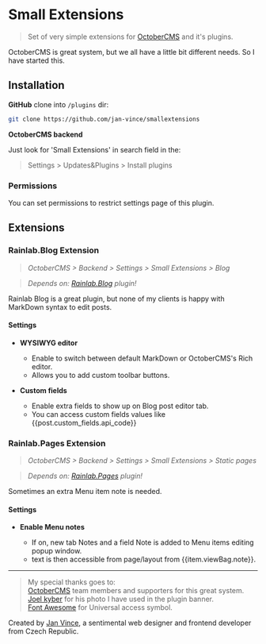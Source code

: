 # Small Extensions
> Set of very simple extensions for [OctoberCMS](http://www.octobercms.com) and it's plugins.

OctoberCMS is great system, but we all have a little bit different needs. So I have started this.


## Installation

**GitHub** clone into `/plugins` dir:

```sh
git clone https://github.com/jan-vince/smallextensions
```

**OctoberCMS backend**

Just look for 'Small Extensions' in search field in the:
> Settings > Updates&Plugins > Install plugins

### Permissions

You can set permissions to restrict settings page of this plugin.


## Extensions

### Rainlab.Blog Extension

> *OctoberCMS > Backend > Settings > Small Extensions > Blog*

> *Depends on: [Rainlab.Blog](https://octobercms.com/plugin/rainlab-blog) plugin!*


Rainlab Blog is a great plugin, but none of my clients is happy with MarkDown syntax to edit posts.


#### Settings

* **WYSIWYG editor**

	* Enable to switch between default MarkDown or OctoberCMS's Rich editor.
	* Allows you to add custom toolbar buttons.

* **Custom fields**

	* Enable extra fields to show up on Blog post editor tab.
	* You can access custom fields values like {{post.custom_fields.api_code}}


### Rainlab.Pages Extension

> *OctoberCMS > Backend > Settings > Small Extensions > Static pages*

> *Depends on: [Rainlab.Pages](https://octobercms.com/index.php/plugin/rainlab-pages) plugin!*


Sometimes an extra Menu item note is needed.


#### Settings

* **Enable Menu notes**

	* If on, new tab Notes and a field Note is added to Menu items editing popup window.
	* text is then accessible from page/layout from {{item.viewBag.note}}.

----
> My special thanks goes to:    
> [OctoberCMS](http://www.octobercms.com) team members and supporters for this great system.   
> [Joel kyber](https://unsplash.com/@jtkyber1) for his photo I have used in the plugin banner.    
> [Font Awesome](http://www.fontawesome.io) for Universal access symbol.


Created by [Jan Vince](http://www.vince.cz), a sentimental web designer and frontend developer from Czech Republic.
